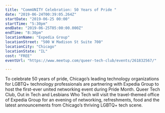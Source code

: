 ```yaml
---
title: "CommUNITY Celebration: 50 Years of Pride "
date: "2019-06-24T00:39:05.264Z"
startDate: "2019-06-25 00:00"
startTime: "5:30pm"
endDate: "2019-06-25T05:00:00.000Z"
endTime: "8:30pm"
locationName: "Expedia Group"
locationStreet: "500 W Madison St Suite 700"
locationCity: "Chicago"
locationState: "IL"
cost: "FREE"
eventUrl: "https://www.meetup.com/queer-tech-club/events/261832567/"

---
```


To celebrate 50 years of pride, Chicago’s leading technology organizations for LGBTQ+ technology professionals are partnering with Expedia Group to host the first-ever united networking event during Pride Month. Queer Tech Club, Out in Tech and Lesbians Who Tech will visit the travel-themed office of Expedia Group for an evening of networking, refreshments, food and the latest announcements from Chicago’s thriving LGBTQ+ tech scene.

